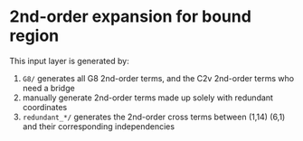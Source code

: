# 2nd-order expansion for bound region
This input layer is generated by:
1. `G8/` generates all G8 2nd-order terms, and the C2v 2nd-order terms who need a bridge
2. manually generate 2nd-order terms made up solely with redundant coordinates
3. `redundant_*/` generates the 2nd-order cross terms between (1,14) (6,1) and their corresponding independencies
